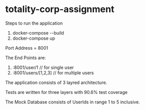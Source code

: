 # totality-corp-assignment

Steps to run the application
  1. docker-compose --build
  2. docker-compose up
  
Port Address = 8001

The End Points are:
  1. :8001/user/1             // for single user
  2. :8001/users/[1,2,3]      // for multiple users 


The application consists of 3 layred architecture.

Tests are written for three layers with 90.6% test coverage

The Mock Database consists of UserIds in range 1 to 5 inclusive.
